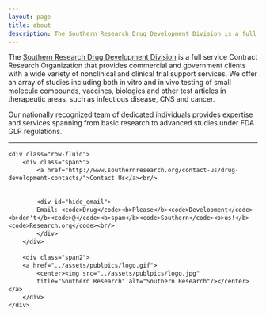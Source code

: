 ```yaml
---
layout: page
title: about
description: The Southern Research Drug Development Division is a full service CRO based in Birmingham, AL and Frederick, MD. 
---
```


The 
[Southern Research Drug Development Division](http://http://www.southernresearch.org/drug-development/)
is a full service Contract Research Organization that provides commercial and government clients with a wide variety 
of nonclinical and clinical trial support services. We offer an array of studies including both in vitro and in vivo testing of small molecule compounds, vaccines, biologics and other test articles in therapeutic areas, such as infectious disease, CNS and cancer.

Our nationally recognized team of dedicated individuals provides expertise and services spanning from basic research to advanced studies under FDA GLP regulations.



---

<div class="container">
<a name="contact"></a>

    <div class="row-fluid">
        <div class="span5">
            <a href="http://www.southernresearch.org/contact-us/drug-development-contacts/">Contact Us</a><br/>
         

            <div id="hide_email">
            Email: <code>Drug</code><b>Please</b><code>Development</code><b>don't</b><code>@</code><b>spam</b><code>Southern</code><b>us!</b><code>Research.org</code><br/>
            </div>
        </div>

        <div class="span2">
        <a href="../assets/publpics/logo.gif">
            <center><img src="../assets/publpics/logo.jpg"
            title="Southern Research" alt="Southern Research"/></center></a>
        </div>
    </div>
</div>
